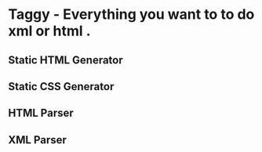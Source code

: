 # Taggy - Everything you want to to do xml or html <tags>.

## Static HTML Generator


## Static CSS Generator


## HTML Parser


## XML Parser
